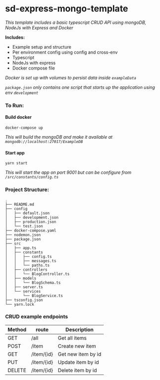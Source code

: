 # sd-express-mongo-template

_This template includes a basic typescript CRUD API using mongoDB, NodeJs with Express and Docker_

**Includes:**

- Example setup and structure
- Per environment config using config and cross-env
- Typescript 
- NodeJs with express
- Docker compose file

_Docker is set up with volumes to persist data inside `exampleData`_

_`package.json` only contains one script that starts up the application using env `development`_

### To Run:

#### Build docker

`docker-compose up`

_This will build the mongoDB and make it available at `mongodb://localhost:27017/ExampleDB`_

#### Start app

`yarn start`

_This will start the app on port 9001 but can be configure from `/src/constants/config.ts`_

### Project Structure:
```$xslt
.
├── README.md
├── config
│   ├── default.json
│   ├── development.json
│   ├── production.json
│   └── test.json
├── docker-compose.yaml
├── nodemon.json
├── package.json
├── src
│   ├── app.ts
│   ├── constants
│   │   ├── config.ts
│   │   ├── messages.ts
│   │   └── paths.ts
│   ├── controllers
│   │   └── BlogController.ts
│   ├── models
│   │   └── BlogSchema.ts
│   ├── server.ts
│   └── services
│       └── BlogService.ts
├── tsconfig.json
└── yarn.lock

```

### CRUD example endpoints

| Method        | route           | Description        |
| ------------- | --------------- | ------------------ |
| GET           | /all            | Get all items      |
| POST          | /item           | Create new item    |
| GET           | /item/{id}      | Get new item by id |
| PUT           | /item/{id}      | Update item by id  |
| DELETE        | /item/{id}      | Delete item by id  |
